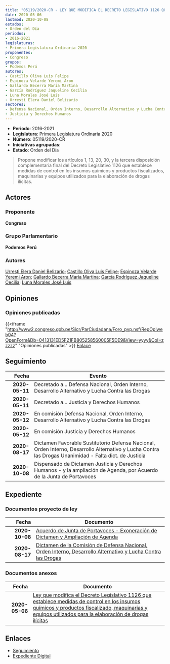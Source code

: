 ```yaml
---
title: "05119/2020-CR - LEY QUE MODIFICA EL DECRETO LEGISLATIVO 1126 QUE ESTABLECE MEDIDAS DE CONTROL EN LOS INSUMOS QUÍMICOS PRODUCTOS FISCALIZADOS, MAQUINARIAS Y EQUIPOS UTILIZADOS PARA LA ELABORACIÓN DE DROGAS ILÍCITAS"
date: 2020-05-06
lastmod: 2020-10-08
estados:
- Orden del Día
periodos:
- 2016-2021
legislaturas:
- Primera Legislatura Ordinaria 2020
proponentes:
- Congreso
grupos:
- Podemos Perú
autores:
- Castillo Oliva Luis Felipe
- Espinoza Velarde Yeremi Aron
- Gallardo Becerra María Martina
- García Rodríguez Jaqueline Cecilia
- Luna Morales José Luis
- Urresti Elera Daniel Belizario
sectores:
- Defensa Nacional, Orden Interno, Desarrollo Alternativo y Lucha Contra las Drogas
- Justicia y Derechos Humanos
---
```

- **Periodo**: 2016-2021
- **Legislatura**: Primera Legislatura Ordinaria 2020
- **Número**: 05119/2020-CR
- **Iniciativas agrupadas**: 
- **Estado**: Orden del Día

> Propone modificar los artículos 1, 13, 20, 30, y la tercera disposición complementaria final del Decreto Legislativo 1126 que establece medidas de control en los insumos químicos y productos fiscalizados, maquinarias y equipos utilizados para la elaboración de drogas ilícitas.


## Actores

### Proponente

**Congreso**

### Grupo Parlamentario

**Podemos Perú**

### Autores

[Urresti Elera Daniel Belizario](mailto:mailto:durresti@congreso.gob.pe); [Castillo Oliva Luis Felipe](mailto:mailto:lcastilloo@congreso.gob.pe); [Espinoza Velarde Yeremi Aron](mailto:mailto:yespinoza@congreso.gob.pe); [Gallardo Becerra María Martina](mailto:mailto:mgallardo@congreso.gob.pe); [García Rodríguez Jaqueline Cecilia](mailto:mailto:jgarciar@congreso.gob.pe); [Luna Morales José Luis](mailto:mailto:jlunam@congreso.gob.pe)

## Opiniones

### Opiniones publicadas

{{<iframe "http://www2.congreso.gob.pe/Sicr/ParCiudadana/Foro_pvp.nsf/RepOpiweb04?OpenForm&Db=0413131ED5F21FB805258560005F5DE9&View=yyyy&Col=zzzzz" "Opiniones publicadas" >}}
[Enlace](http://www2.congreso.gob.pe/Sicr/ParCiudadana/Foro_pvp.nsf/RepOpiweb04?OpenForm&Db=0413131ED5F21FB805258560005F5DE9&View=yyyy&Col=zzzzz)


## Seguimiento

| Fecha | Evento |
|------:|--------|
| **2020-05-11** | Decretado a... Defensa Nacional, Orden Interno, Desarrollo Alternativo y Lucha Contra las Drogas |
| **2020-05-11** | Decretado a... Justicia y Derechos Humanos |
| **2020-05-12** | En comisión Defensa Nacional, Orden Interno, Desarrollo Alternativo y Lucha Contra las Drogas |
| **2020-05-12** | En comisión Justicia y Derechos Humanos |
| **2020-08-17** | Dictamen Favorable Sustitutorio Defensa Nacional, Orden Interno, Desarrollo Alternativo y Lucha Contra las Drogas Unanimidad - Falta dict. de Justicia |
| **2020-10-08** | Dispensado de Dictamen Justicia y Derechos Humanos - y la ampliación de Agenda, por Acuerdo de la Junta de Portavoces |

## Expediente

### Documentos proyecto de ley

| Fecha | Documento |
|------:|-----------|
| **2020-10-08** | [Acuerdo de Junta de Portavoces - Exoneración de Dictamen y Ampliación de Agenda](https://leyes.congreso.gob.pe/Documentos/2016_2021/Acuerdos/Junta_Portavoces/AJP05119-20201008.pdf) |
| **2020-08-17** | [Dictamen de la Comisión de Defensa Nacional, Orden Interno, Desarrollo Alternativo y Lucha Contra las Drogas](http://www.leyes.congreso.gob.pe/Documentos/2016_2021/Dictamenes/Proyectos_de_Ley/05119DC06MAY-20200817.pdf) |

### Documentos anexos

| Fecha | Documento |
|------:|-----------|
| **2020-05-06** | [Ley que modifica el Decreto Legislativo 1126 que establece medidas de control en los insumos químicos y productos fiscalizado, maquinarias y equipos utilizados para la elaboración de drogas ilícitas](http://www.leyes.congreso.gob.pe/Documentos/2016_2021/Proyectos_de_Ley_y_de_Resoluciones_Legislativas/PL05119_20200506.pdf) |

## Enlaces

- [Seguimiento](http://www2.congreso.gob.pe/Sicr/TraDocEstProc/CLProLey2016.nsf/f7fff46988ca05b1052578e100829cc7/79ddfd3e4d15a1f905258560006331ed?OpenDocument)
- [Expediente Digital](http://www2.congreso.gob.pe/Sicr/TraDocEstProc/Expvirt_2011.nsf/visbusqptramdoc1621/05119?opendocument)

